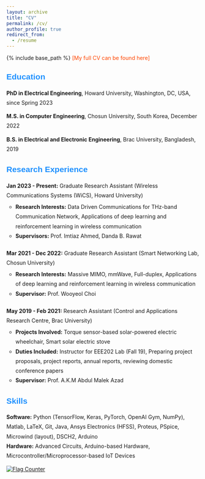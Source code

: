 ```yaml
---
layout: archive
title: "CV"
permalink: /cv/
author_profile: true
redirect_from:
  - /resume
---
```


{% include base_path %}
<a href="https://github.com/puloktarafder/puloktarafder.github.io/blob/master/files/Pulok_CV.pdf" style="color: #FF4500; text-decoration: none;" target="_blank">[My full CV can be found here]</a>

<h2 style="color: #1E90FF; font-family: 'Arial', sans-serif;">Education</h2>
<ul style="line-height: 1.8; list-style-type: none; padding-left: 0;">
  <li style="margin-bottom: 10px;"><strong>PhD in Electrical Engineering</strong>, Howard University, Washington, DC, USA, since Spring 2023</li>
  <li style="margin-bottom: 10px;"><strong>M.S. in Computer Engineering</strong>, Chosun University, South Korea, December 2022</li>
  <li><strong>B.S. in Electrical and Electronic Engineering</strong>, Brac University, Bangladesh, 2019</li>
</ul>

<h2 style="color: #1E90FF; font-family: 'Arial', sans-serif;">Research Experience</h2>
<ul style="line-height: 1.8; list-style-type: none; padding-left: 0;">
  <li style="margin-bottom: 20px;">
    <strong>Jan 2023 - Present:</strong> Graduate Research Assistant (Wireless Communications Systems (WiCS), Howard University)
    <ul style="margin-top: 5px;">
      <li><strong>Research Interests:</strong> Data Driven Communications for THz-band Communication Network, Applications of deep learning and reinforcement learning in wireless communication</li>
      <li><strong>Supervisors:</strong> Prof. Imtiaz Ahmed, Danda B. Rawat</li>
    </ul>
  </li>
  <li style="margin-bottom: 20px;">
    <strong>Mar 2021 - Dec 2022:</strong> Graduate Research Assistant (Smart Networking Lab, Chosun University)
    <ul style="margin-top: 5px;">
      <li><strong>Research Interests:</strong> Massive MIMO, mmWave, Full-duplex, Applications of deep learning and reinforcement learning in wireless communication</li>
      <li><strong>Supervisor:</strong> Prof. Wooyeol Choi</li>
    </ul>
  </li>
  <li style="margin-bottom: 20px;">
    <strong>May 2019 - Feb 2021:</strong> Research Assistant (Control and Applications Research Centre, Brac University)
    <ul style="margin-top: 5px;">
      <li><strong>Projects Involved:</strong> Torque sensor-based solar-powered electric wheelchair, Smart solar electric stove</li>
      <li><strong>Duties Included:</strong> Instructor for EEE202 Lab (Fall 19), Preparing project proposals, project reports, annual reports, reviewing domestic conference papers</li>
      <li><strong>Supervisor:</strong> Prof. A.K.M Abdul Malek Azad</li>
    </ul>
  </li>
</ul>

<h2 style="color: #1E90FF; font-family: 'Arial', sans-serif;">Skills</h2>
<ul style="line-height: 1.8; list-style-type: none; padding-left: 0;">
  <li><strong>Software:</strong> Python (TensorFlow, Keras, PyTorch, OpenAI Gym, NumPy), Matlab, LaTeX, Git, Java, Ansys Electronics (HFSS), Proteus, PSpice, Microwind (layout), DSCH2, Arduino</li>
  <li><strong>Hardware:</strong> Advanced Circuits, Arduino-based Hardware, Microcontroller/Microprocessor-based IoT Devices</li>
</ul>

<!-- Uncomment the following sections when needed -->
<!-- <h2 style="color: #1E90FF; font-family: 'Arial', sans-serif;">Publications</h2>
<ul style="line-height: 1.8; list-style-type: none; padding-left: 0;">
  <li>{% for post in site.publications %}
    {% include archive-single-cv.html %}
  {% endfor %}</li>
</ul>

<h2 style="color: #1E90FF; font-family: 'Arial', sans-serif;">Talks</h2>
<ul style="line-height: 1.8; list-style-type: none; padding-left: 0;">
  <li>{% for post in site.talks %}
    {% include archive-single-talk-cv.html %}
  {% endfor %}</li>
</ul>

<h2 style="color: #1E90FF; font-family: 'Arial', sans-serif;">Teaching</h2>
<ul style="line-height: 1.8; list-style-type: none; padding-left: 0;">
  <li>{% for post in site.teaching %}
    {% include archive-single-cv.html %}
  {% endfor %}</li>
</ul>

<h2 style="color: #1E90FF; font-family: 'Arial', sans-serif;">Service and Leadership</h2>
<ul style="line-height: 1.8; list-style-type: none; padding-left: 0;">
  <li>Currently signed in to 43 different slack teams</li>
</ul> -->

<a href="https://info.flagcounter.com/zBt5"><img src="https://s01.flagcounter.com/count2/zBt5/bg_FFFFFF/txt_000000/border_CCCCCC/columns_2/maxflags_10/viewers_0/labels_1/pageviews_1/flags_0/percent_0/" alt="Flag Counter" border="0"></a>

